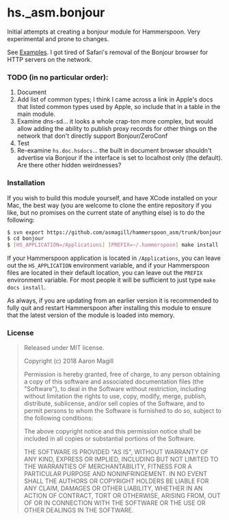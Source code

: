 hs._asm.bonjour
===============

Initial attempts at creating a bonjour module for Hammerspoon. Very experimental and prone to changes.

See [Examples](Examples). I got tired of Safari's removal of the Bonjour browser for HTTP servers on the network.

### TODO (in no particular order):
1. Document
2. Add list of common types; I think I came across a link in Apple's docs that listed common types used by Apple, so include that in a table in the main module.
3. Examine dns-sd... it looks a whole crap-ton more complex, but would allow adding the ability to publish proxy records for other things on the network that don't directly support Bonjour/ZeroConf
4. Test
5. Re-examine `hs.doc.hsdocs`... the built in document browser shouldn't advertise via Bonjour if the interface is set to localhost only (the default). Are there other hidden weirdnesses?

### Installation

If you wish to build this module yourself, and have XCode installed on your Mac, the best way (you are welcome to clone the entire repository if you like, but no promises on the current state of anything else) is to do the following:

~~~sh
$ svn export https://github.com/asmagill/hammerspoon_asm/trunk/bonjour
$ cd bonjour
$ [HS_APPLICATION=/Applications] [PREFIX=~/.hammerspoon] make install
~~~

If your Hammerspoon application is located in `/Applications`, you can leave out the `HS_APPLICATION` environment variable, and if your Hammerspoon files are located in their default location, you can leave out the `PREFIX` environment variable.  For most people it will be sufficient to just type `make docs install`.

As always, if you are updating from an earlier version it is recommended to fully quit and restart Hammerspoon after installing this module to ensure that the latest version of the module is loaded into memory.

### License

> Released under MIT license.
>
> Copyright (c) 2018 Aaron Magill
>
> Permission is hereby granted, free of charge, to any person obtaining a copy of this software and associated documentation files (the "Software"), to deal in the Software without restriction, including without limitation the rights to use, copy, modify, merge, publish, distribute, sublicense, and/or sell copies of the Software, and to permit persons to whom the Software is furnished to do so, subject to the following conditions:
>
> The above copyright notice and this permission notice shall be included in all copies or substantial portions of the Software.
>
> THE SOFTWARE IS PROVIDED "AS IS", WITHOUT WARRANTY OF ANY KIND, EXPRESS OR IMPLIED, INCLUDING BUT NOT LIMITED TO THE WARRANTIES OF MERCHANTABILITY, FITNESS FOR A PARTICULAR PURPOSE AND NONINFRINGEMENT. IN NO EVENT SHALL THE AUTHORS OR COPYRIGHT HOLDERS BE LIABLE FOR ANY CLAIM, DAMAGES OR OTHER LIABILITY, WHETHER IN AN ACTION OF CONTRACT, TORT OR OTHERWISE, ARISING FROM, OUT OF OR IN CONNECTION WITH THE SOFTWARE OR THE USE OR OTHER DEALINGS IN THE SOFTWARE.
>
